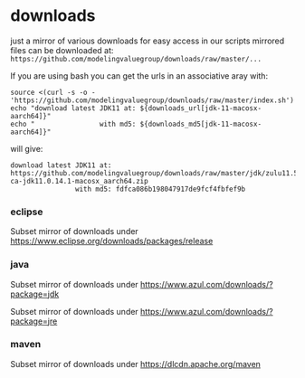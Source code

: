 # downloads
just a mirror of various downloads for easy access in our scripts
mirrored files can be downloaded at: ```https://github.com/modelingvaluegroup/downloads/raw/master/...```

If you are using bash you can get the urls in an associative aray with:
```shell
source <(curl -s -o - 'https://github.com/modelingvaluegroup/downloads/raw/master/index.sh')
echo "download latest JDK11 at: ${downloads_url[jdk-11-macosx-aarch64]}"
echo "                with md5: ${downloads_md5[jdk-11-macosx-aarch64]}"
```
will give:

```
download latest JDK11 at: https://github.com/modelingvaluegroup/downloads/raw/master/jdk/zulu11.54.25-ca-jdk11.0.14.1-macosx_aarch64.zip
                with md5: fdfca086b198047917de9fcf4fbfef9b
```

### eclipse
Subset mirror of downloads under https://www.eclipse.org/downloads/packages/release

### java
Subset mirror of downloads under https://www.azul.com/downloads/?package=jdk

Subset mirror of downloads under https://www.azul.com/downloads/?package=jre

### maven
Subset mirror of downloads under https://dlcdn.apache.org/maven
